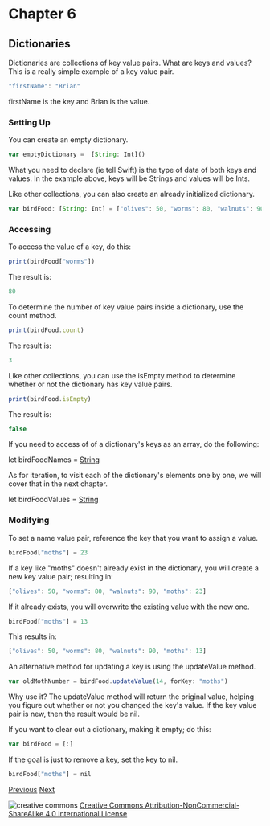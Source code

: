 # Chapter 6
## Dictionaries

Dictionaries are collections of key value pairs. What are keys and values?
This is a really simple example of a key value pair.

```javascript
"firstName": "Brian"
```

firstName is the key and Brian is the value.

### Setting Up

You can create an empty dictionary.

```javascript
var emptyDictionary =  [String: Int]()

```

What you need to declare (ie tell Swift) is the type of data of both keys and values. In the example above, keys will be Strings and values will be Ints.

Like other collections, you can also create an already initialized dictionary.

```javascript
var birdFood: [String: Int] = ["olives": 50, "worms": 80, "walnuts": 90]
```


### Accessing

To access the value of a key, do this:

```javascript
print(birdFood["worms"])
```

The result is:

```javascript
80
```

To determine the number of key value pairs inside a dictionary, use the count method.

```javascript
print(birdFood.count)
```

The result is:

```javascript
3
```

Like other collections, you can use the isEmpty method to determine whether or not the dictionary has key value pairs.

```javascript
print(birdFood.isEmpty)
```

The result is:

```javascript
false
```

If you need to access of of a dictionary's keys as an array, do the following:

let birdFoodNames = [String](birdFood.keys)

As for iteration, to visit each of the dictionary's elements one by one, we will cover that in the next chapter.

let birdFoodValues = [String](birdFood.values)

### Modifying

To set a name value pair, reference the key that you want to assign a value.

```javascript
birdFood["moths"] = 23
```

If a key like "moths" doesn't already exist in the dictionary, you will create a new key value pair; resulting in:

```javascript
["olives": 50, "worms": 80, "walnuts": 90, "moths": 23]
```

If it already exists, you will overwrite the existing value with the new one.

```javascript
birdFood["moths"] = 13
```

This results in:

```javascript
["olives": 50, "worms": 80, "walnuts": 90, "moths": 13]
```

An alternative method for updating a key is using the updateValue method.

```javascript
var oldMothNumber = birdFood.updateValue(14, forKey: "moths")
```

Why use it? The updateValue method will return the original value, helping you figure out whether or not you changed the key's value. If the key value pair is new, then the result would be nil.

If you want to clear out a dictionary, making it empty; do this:

```javascript
var birdFood = [:]
```

If the goal is just to remove a key, set the key to nil.

```javascript
birdFood["moths"] = nil
```

[Previous](05.md) [Next](07.md)

![creative commons](https://i.creativecommons.org/l/by-nc-sa/4.0/88x31.png)
[Creative Commons Attribution-NonCommercial-ShareAlike 4.0 International License](http://creativecommons.org/licenses/by-nc-sa/4.0/)
